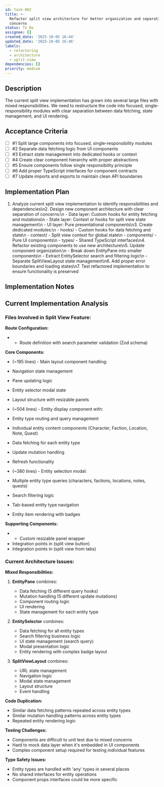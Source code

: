 ```yaml
---
id: task-002
title: >-
  Refactor split view architecture for better organization and separation of
  concerns
status: To Do
assignee: []
created_date: '2025-10-05 16:44'
updated_date: '2025-10-05 16:46'
labels:
  - refactoring
  - architecture
  - split-view
dependencies: []
priority: medium
---
```


## Description

<!-- SECTION:DESCRIPTION:BEGIN -->
The current split view implementation has grown into several large files with mixed responsibilities. We need to restructure the code into focused, single-responsibility modules with clear separation between data fetching, state management, and UI rendering.
<!-- SECTION:DESCRIPTION:END -->

## Acceptance Criteria
<!-- AC:BEGIN -->
- [ ] #1 Split large components into focused, single-responsibility modules
- [ ] #2 Separate data fetching logic from UI components
- [ ] #3 Extract state management into dedicated hooks or context
- [ ] #4 Create clear component hierarchy with proper abstractions
- [ ] #5 Ensure components follow single responsibility principle
- [ ] #6 Add proper TypeScript interfaces for component contracts
- [ ] #7 Update imports and exports to maintain clean API boundaries
<!-- AC:END -->

## Implementation Plan

<!-- SECTION:PLAN:BEGIN -->
1. Analyze current split view implementation to identify responsibilities and dependencies\n2. Design new component architecture with clear separation of concerns:\n   - Data layer: Custom hooks for entity fetching and mutations\n   - State layer: Context or hooks for split view state management\n   - UI layer: Pure presentational components\n3. Create dedicated modules:\n   - hooks/ - Custom hooks for data fetching and state\n   - context/ - Split view context for global state\n   - components/ - Pure UI components\n   - types/ - Shared TypeScript interfaces\n4. Refactor existing components to use new architecture\n5. Update component organization:\n   - Break down EntityPane into smaller components\n   - Extract EntitySelector search and filtering logic\n   - Separate SplitViewLayout state management\n6. Add proper error boundaries and loading states\n7. Test refactored implementation to ensure functionality is preserved
<!-- SECTION:PLAN:END -->

## Implementation Notes

<!-- SECTION:NOTES:BEGIN -->
## Current Implementation Analysis

### Files Involved in Split View Feature:

**Route Configuration:**
-  - Route definition with search parameter validation (Zod schema)

**Core Components:**
-  (~195 lines) - Main layout component handling:
  - Navigation state management
  - Pane updating logic
  - Entity selector modal state
  - Layout structure with resizable panels

-  (~504 lines) - Entity display component with:
  - Entity type routing and query management
  - Individual entity content components (Character, Faction, Location, Note, Quest)
  - Data fetching for each entity type
  - Update mutation handling
  - Refresh functionality

-  (~380 lines) - Entity selection modal:
  - Multiple entity type queries (characters, factions, locations, notes, quests)
  - Search filtering logic
  - Tab-based entity type navigation
  - Entity item rendering with badges

**Supporting Components:**
-  - Custom resizable panel wrapper
- Integration points in  (split view button)
- Integration points in  (split view from tabs)

### Current Architecture Issues:

**Mixed Responsibilities:**
1. **EntityPane** combines:
   - Data fetching (5 different query hooks)
   - Mutation handling (5 different update mutations)  
   - Component routing logic
   - UI rendering
   - State management for each entity type

2. **EntitySelector** combines:
   - Data fetching for all entity types
   - Search filtering business logic
   - UI state management (search query)
   - Modal presentation logic
   - Entity rendering with complex badge layout

3. **SplitViewLayout** combines:
   - URL state management
   - Navigation logic
   - Modal state management
   - Layout structure
   - Event handling

**Code Duplication:**
- Similar data fetching patterns repeated across entity types
- Similar mutation handling patterns across entity types
- Repeated entity rendering logic

**Testing Challenges:**
- Components are difficult to unit test due to mixed concerns
- Hard to mock data layer when it's embedded in UI components
- Complex component setup required for testing individual features

**Type Safety Issues:**
- Entity types are handled with 'any' types in several places
- No shared interfaces for entity operations
- Component props interfaces could be more specific
<!-- SECTION:NOTES:END -->
